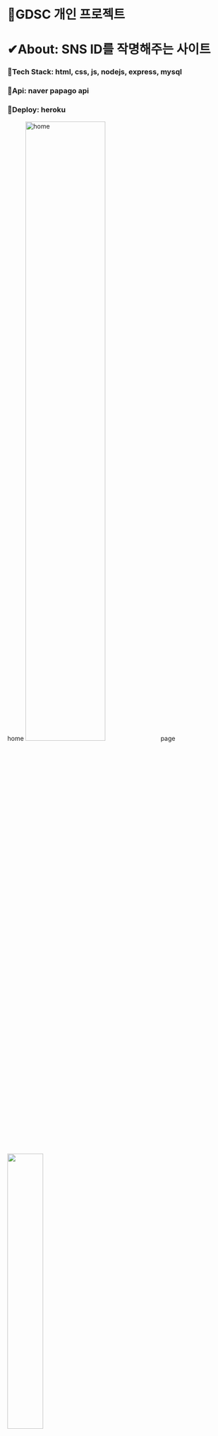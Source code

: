 # 🎇GDSC 개인 프로젝트
# ✔About: SNS ID를 작명해주는 사이트
### 🐒Tech Stack: html, css, js, nodejs, express, mysql
### 🐒Api: naver papago api
### 🐒Deploy: heroku
home
<img width="60%" src="https://user-images.githubusercontent.com/80975932/160277429-ce6f9f24-ead5-449b-88b4-e78eb3db41bb.PNG" title= "home"/>
page
<img width="40%" src="https://user-images.githubusercontent.com/80975932/160277495-20a2d67a-202f-490f-94d6-7a871042835a.PNG" /><br>
<img width="40%" src="https://user-images.githubusercontent.com/80975932/160277498-c6ea8a32-9efa-420e-9af5-7f4e1123c29a.PNG"/><br>
<img width="40%" src="https://user-images.githubusercontent.com/80975932/160277502-b5ebe1d9-eb73-4ccd-96a9-f4a9996221fa.PNG"/><br>
<img width="40%" src="https://user-images.githubusercontent.com/80975932/160277570-2a91133f-810a-4124-835a-eafc98be1536.PNG"/>
